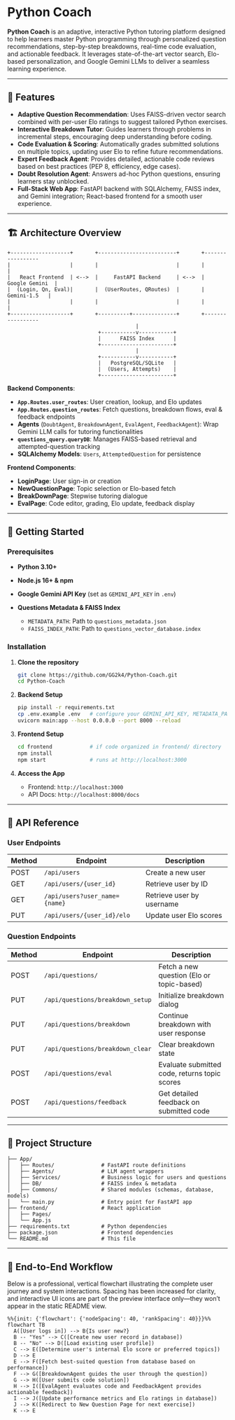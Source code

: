 # Python Coach

**Python Coach** is an adaptive, interactive Python tutoring platform designed to help learners master Python programming through personalized question recommendations, step-by-step breakdowns, real-time code evaluation, and actionable feedback. It leverages state-of-the-art vector search, Elo-based personalization, and Google Gemini LLMs to deliver a seamless learning experience.

---

## 🚀 Features

* **Adaptive Question Recommendation**: Uses FAISS-driven vector search combined with per-user Elo ratings to suggest tailored Python exercises.
* **Interactive Breakdown Tutor**: Guides learners through problems in incremental steps, encouraging deep understanding before coding.
* **Code Evaluation & Scoring**: Automatically grades submitted solutions on multiple topics, updating user Elo to refine future recommendations.
* **Expert Feedback Agent**: Provides detailed, actionable code reviews based on best practices (PEP 8, efficiency, edge cases).
* **Doubt Resolution Agent**: Answers ad-hoc Python questions, ensuring learners stay unblocked.
* **Full-Stack Web App**: FastAPI backend with SQLAlchemy, FAISS index, and Gemini integration; React-based frontend for a smooth user experience.

---

## 🏗️ Architecture Overview

```plaintext
+-------------------+       +-------------------------+       +-----------------
|                   |       |                         |       |                 |
|   React Frontend  | <-->  |     FastAPI Backend     | <-->  |  Google Gemini  |
|  (Login, Qn, Eval)|       |  (UserRoutes, QRoutes)  |       |    Gemini-1.5   |
|                   |       |                         |       |                 |
+-------------------+       +----------+--------------+       +-----------------
                                         |
                             +-----------v-----------+
                             |      FAISS Index      |
                             +-----------------------+
                                         |
                             +-----------v-----------+
                             |   PostgreSQL/SQLite   |
                             |  (Users, Attempts)    |
                             +-----------------------+
```

**Backend Components**:

* **`App.Routes.user_routes`**: User creation, lookup, and Elo updates
* **`App.Routes.question_routes`**: Fetch questions, breakdown flows, eval & feedback endpoints
* **Agents** (`DoubtAgent`, `BreakdownAgent`, `EvalAgent`, `FeedbackAgent`): Wrap Gemini LLM calls for tutoring functionalities
* **`questions_query.queryDB`**: Manages FAISS-based retrieval and attempted-question tracking
* **SQLAlchemy Models**: `Users`, `AttemptedQuestion` for persistence

**Frontend Components**:

* **LoginPage**: User sign-in or creation
* **NewQuestionPage**: Topic selection or Elo-based fetch
* **BreakDownPage**: Stepwise tutoring dialogue
* **EvalPage**: Code editor, grading, Elo update, feedback display

---

## 📝 Getting Started

### Prerequisites

* **Python 3.10+**
* **Node.js 16+ & npm**
* **Google Gemini API Key** (set as `GEMINI_API_KEY` in `.env`)
* **Questions Metadata & FAISS Index**

  * `METADATA_PATH`: Path to `questions_metadata.json`
  * `FAISS_INDEX_PATH`: Path to `questions_vector_database.index`

### Installation

1. **Clone the repository**

   ```bash
   git clone https://github.com/GG2k4/Python-Coach.git
   cd Python-Coach
   ```

2. **Backend Setup**

   ```bash
   pip install -r requirements.txt
   cp .env.example .env   # configure your GEMINI_API_KEY, METADATA_PATH, FAISS_INDEX_PATH
   uvicorn main:app --host 0.0.0.0 --port 8000 --reload
   ```

3. **Frontend Setup**

   ```bash
   cd frontend            # if code organized in frontend/ directory
   npm install
   npm start              # runs at http://localhost:3000
   ```

4. **Access the App**

   * Frontend: `http://localhost:3000`
   * API Docs: `http://localhost:8000/docs`

---

## 🔌 API Reference

### User Endpoints

| Method | Endpoint                      | Description               |
| ------ | ----------------------------- | ------------------------- |
| POST   | `/api/users`                  | Create a new user         |
| GET    | `/api/users/{user_id}`        | Retrieve user by ID       |
| GET    | `/api/users?user_name={name}` | Retrieve user by username |
| PUT    | `/api/users/{user_id}/elo`    | Update user Elo scores    |

### Question Endpoints

| Method | Endpoint                         | Description                                   |
| ------ | -------------------------------- | --------------------------------------------- |
| POST   | `/api/questions/`                | Fetch a new question (Elo or topic-based)     |
| PUT    | `/api/questions/breakdown_setup` | Initialize breakdown dialog                   |
| PUT    | `/api/questions/breakdown`       | Continue breakdown with user response         |
| PUT    | `/api/questions/breakdown_clear` | Clear breakdown state                         |
| POST   | `/api/questions/eval`            | Evaluate submitted code, returns topic scores |
| POST   | `/api/questions/feedback`        | Get detailed feedback on submitted code       |

---

## 📂 Project Structure

```plaintext
├── App/
│   ├── Routes/               # FastAPI route definitions
│   ├── Agents/               # LLM agent wrappers
│   ├── Services/             # Business logic for users and questions
│   ├── DB/                   # FAISS index & metadata
│   ├── Commons/              # Shared modules (schemas, database, models)
│   └── main.py               # Entry point for FastAPI app
├── frontend/                 # React application
│   ├── Pages/
│   └── App.js
├── requirements.txt          # Python dependencies
├── package.json              # Frontend dependencies
└── README.md                 # This file
```

---

## 🔄 End-to-End Workflow

Below is a professional, vertical flowchart illustrating the complete user journey and system interactions. Spacing has been increased for clarity, and interactive UI icons are part of the preview interface only—they won’t appear in the static README view.

```mermaid
%%{init: {'flowchart': {'nodeSpacing': 40, 'rankSpacing': 40}}}%%
flowchart TB
  A([User logs in]) --> B{Is user new?}
  B -- "Yes" --> C([Create new user record in database])
  B -- "No" --> D([Load existing user profile])
  C --> E([Determine user's internal Elo score or preferred topics])
  D --> E
  E --> F([Fetch best‑suited question from database based on performance])
  F --> G([BreakdownAgent guides the user through the question])
  G --> H([User submits code solution])
  H --> I([EvalAgent evaluates code and FeedbackAgent provides actionable feedback])
  I --> J([Update performance metrics and Elo ratings in database])
  J --> K([Redirect to New Question Page for next exercise])
  K --> E
```

